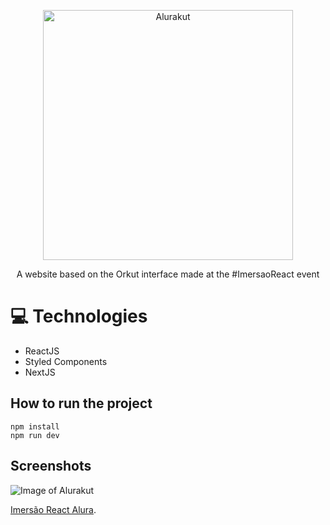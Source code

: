 <p align="center">
   <img src="https://svgshare.com/i/Z6e.svg" alt="Alurakut" width="400"/>   
</p>
<p align="center">A website based on the Orkut interface made at the #ImersaoReact event</p>

# :computer: Technologies
<ul>
<li>ReactJS</li>
<li>Styled Components</li>
<li>NextJS</li>
</ul>

## How to run the project

```
npm install
npm run dev
```

## Screenshots

![Image of Alurakut](https://imgur.com/OsqVw9g.png)

[Imersão React Alura](https://www.alura.com.br/imersao-react/).
